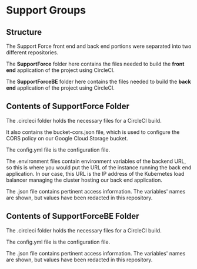 # Support Groups

## Structure
The Support Force front end and back end portions were separated into two different repositories. 

The **SupportForce** folder here contains the files needed to build the **front end** application of the project using CircleCI. 

The **SupportForceBE** folder here contains the files needed to build the **back end** application of the project using CircleCI.

## Contents of SupportForce Folder
The .circleci folder holds the necessary files for a CircleCI build. 

It also contains the bucket-cors.json file, which is used to configure the CORS policy on our Google Cloud Storage bucket. 

The config.yml file is the configuration file. 

The .environment files contain environment variables of the backend URL, so this is where you would put the URL of the instance running the back end application. In our case, this URL is the IP address of the Kubernetes load balancer managing the cluster hosting our back end application. 

The .json file contains pertinent access information. The variables' names are shown, but values have been redacted in this repository.

## Contents of SupportForceBE Folder
The .circleci folder holds the necessary files for a CircleCI build. 

The config.yml file is the configuration file. 

The .json file contains pertinent access information. The variables' names are shown, but values have been redacted in this repository.
